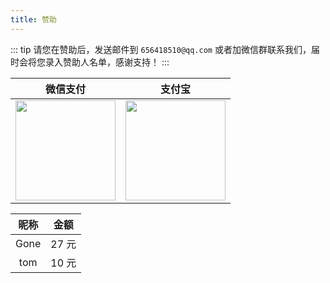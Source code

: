 ```yaml
---
title: 赞助
---
```


::: tip
请您在赞助后，发送邮件到 `656418510@qq.com` 或者加微信群联系我们，届时会将您录入赞助人名单，感谢支持！
:::

|                                 微信支付                                  |                                   支付宝                                   |
| :-----------------------------------------------------------------------: | :------------------------------------------------------------------------: |
| <img style="width: 160px" src="https://www.techgrow.cn/img/pay_wx.png" /> | <img style="width: 160px" src="https://www.techgrow.cn/img/pay_zfb.png" /> |

| 昵称 | 金额  |
| :--: | :---: |
| Gone | 27 元 |
| tom  | 10 元 |
